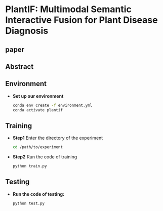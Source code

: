 # PlantIF: Multimodal Semantic Interactive Fusion for Plant Disease Diagnosis

## paper

## Abstract



## Environment

- **Set up our environment**

  ```bash
  conda env create -f environment.yml
  conda activate plantif
  ```

## Training

- **Step1** Enter the directory of the experiment

  ```bash
  cd /path/to/experiment
  ```

- **Step2** Run the code of training

  ```python
  python train.py
  ```

## Testing

- **Run the code of testing:**

  ```python
  python test.py
  ```
